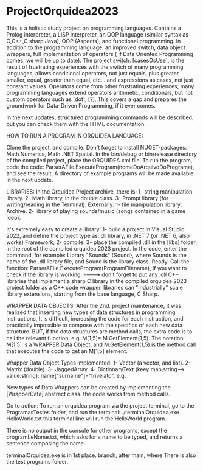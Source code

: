 # ProjectOrquidea2023

This is a holistic study project on programming languages. Contains a Prolog interpreter, a LISP interpreter,
an OOP language (similar syntax as C,C++,C sharp,Java), OOP (Aspects), and functional programming.
In addition to the programming language: an improved switch, data object wrappers, full implementation of operators (
if Data Oriented Programming comes, we will be up to date).
The project switch: [casesOsUse], is the result of frustrating experiences with the switch of many programming languages,
allows conditional operators, not just equals, plus greater, smaller, equal, greater than equal, etc... and expressions as cases, not just constant values.
Operators come from other frustrating experiences, many programming languages ​​extend operators
arithmetic, conditionals, but not custom operators such as [dot], [?]. This covers a gap and prepares
the groundwork for Data-Driven Programming, if it ever comes.

In the next updates, structured programming commands will be described, but you can check them with the HTML documentation.

HOW TO RUN A PROGRAM IN ORQUIDEA LANGUAGE:

Clone the project, and compile. Don't forget to install NUGET-packages: Math Numerics, Math .NET Spatial.
In the bin/debug or bin/release directory of the compiled project, place the ORQUIDEA.xml file.
To run the program, code the code: ParserAFile.ExecuteProgram(nomeDoArquivoDoPrograma), and see the result.
A directory of example programs will be made available in the next update.

LIBRARIES:
In the Orquidea Project archive, there is;
1- string manipulation library.
2- Math library, in the double class.
3- Prompt library (for writing/reading in the Terminal).
Externally:
1- file manipulation library: Archive.
2- library of playing sounds/music (songs contained in a game loop).

It's extremely easy to create a library:
1- build a project in Visual Studio 2022, and define the project type as: dll library, in .NET 7 (or .NET 6, also works) Framework;
2- compile.
3- place the compiled .dll in the [libs] folder, in the root of the compiled orquidea 2023 project.
In the code, enter the command, for example: Library "Sounds" {Sound}, where Sounds is the name of the .dll library file, and Sound is the library class. Ready.
Call the function: ParserAFile.ExecuteProgram(ProgramFilename), if you want to check if the library is working.
----> don't forget to put any .dll C++ libraries that implement a sharp C library in the compiled orquidea 2023 project folder
as a C++ code wrapper.
libraries can "industrially" scale library extensions, starting from the base language, C Sharp.


WRAPPER DATA OBJECTS:
After the 2nd. project maintenance, it was realized that inserting new types of data structures in programming instructions,
It is difficult, increasing the code for each instruction, and practically impossible to compose with the specifics of each new data structure.
BUT, if the data structures are method calls, the extra code is to call the relevant function, e.g.
M[1,5]= M.GetElement(1,5). The notation M[1,5] is a WRAPPER Data Object, and M.GetElement(1,5) is the method call that executes the code to get an M[1,5] element.

Wrapper Data Object Types Implemented:
1- Vector (a vector, and list).
2- Matrix (double).
3- JaggedArray.
4- DictionaryText (keey map;string--> value:string): name["surname"]="trivelato", e.g.

New types of Data Wrappers can be created by implementing the [WrapperData] abstract class. the code works from method calls..



Go to action:
To run an orquidea program via the project terminal,
go to the ProgramasTestes folder, and run the terminal:
./terminalOrquidea.exe HelloWorld.txt
this terminal line will run the HelloWorld program.

There is no output in the console for other programs, except the programLeNome.txt,
which asks for a name to be typed, and returns a sentence composing the name.

terminalOrquidea.exe is in 1st place. branch, after main, where
There is also the test programs folder.
